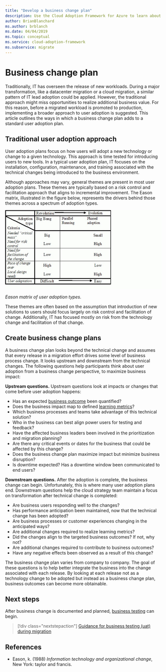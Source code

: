 ```yaml
---
title: "Develop a business change plan"
description: Use the Cloud Adoption Framework for Azure to learn about how a business change plan can help you implement a broader user adoption plan.
author: BrianBlanchard
ms.author: brblanch
ms.date: 04/04/2019
ms.topic: conceptual
ms.service: cloud-adoption-framework
ms.subservice: migrate
---
```


# Business change plan

Traditionally, IT has overseen the release of new workloads. During a major transformation, like a datacenter migration or a cloud migration, a similar pattern of IT lead adoption could be applied. However, the traditional approach might miss opportunities to realize additional business value. For this reason, before a migrated workload is promoted to production, implementing a broader approach to user adoption is suggested. This article outlines the ways in which a business change plan adds to a standard user adoption plan.

## Traditional user adoption approach

User adoption plans focus on how users will adopt a new technology or change to a given technology. This approach is time tested for introducing users to new tools. In a typical user adoption plan, IT focuses on the installation, configuration, maintenance, and training associated with the technical changes being introduced to the business environment.

Although approaches may vary, general themes are present in most user adoption plans. These themes are typically based on a risk control and facilitation approach that aligns to incremental improvement. The Eason matrix, illustrated in the figure below, represents the drivers behind those themes across a spectrum of adoption types.

![Eason Matrix of user adoption concerns](../../../_images/migrate/eason-matrix.jpg)

*Eason matrix of user adoption types.*

These themes are often based on the assumption that introduction of new solutions to users should focus largely on risk control and facilitation of change. Additionally, IT has focused mostly on risk from the technology change and facilitation of that change.

## Create business change plans

A business change plan looks beyond the technical change and assumes that every release in a migration effort drives some level of business process change. It looks upstream and downstream from the technical changes. The following questions help participants think about user adoption from a business change perspective, to maximize business impact:

**Upstream questions.** Upstream questions look at impacts or changes that come before user adoption happens:

- Has an expected [business outcome](../../../strategy/business-outcomes/index.md) been quantified?
- Does the business impact map to defined [learning metrics](../../../strategy/learning-metrics.md)?
- Which business processes and teams take advantage of this technical solution?
- Who in the business can best align power users for testing and feedback?
- Have the affected business leaders been involved in the prioritization and migration planning?
- Are there any critical events or dates for the business that could be affected by this change?
- Does the business change plan maximize impact but minimize business disruption?
- Is downtime expected? Has a downtime window been communicated to end users?

**Downstream questions.** After the adoption is complete, the business change can begin. Unfortunately, this is where many user adoption plans end. Downstream questions help the cloud strategy team maintain a focus on transformation after technical change is completed:

- Are business users responding well to the changes?
- Has performance anticipation been maintained, now that the technical change has been adopted?
- Are business processes or customer experiences changing in the anticipated ways?
- Are additional changes required to realize learning metrics?
- Did the changes align to the targeted business outcomes? If not, why not?
- Are additional changes required to contribute to business outcomes?
- Have any negative effects been observed as a result of this change?

The business change plan varies from company to company. The goal of these questions is to help better integrate the business into the change associated with each release. By looking at each release not as a technology change to be adopted but instead as a business change plan, business outcomes can become more obtainable.

## Next steps

After business change is documented and planned, [business testing](./business-test.md) can begin.

> [!div class="nextstepaction"]
> [Guidance for business testing (uat) during migration](./business-test.md)

## References

<!-- cSpell:ignore Eason -->

- Eason, k. (1988) _Information technology and organizational change_, New York: taylor and francis.
